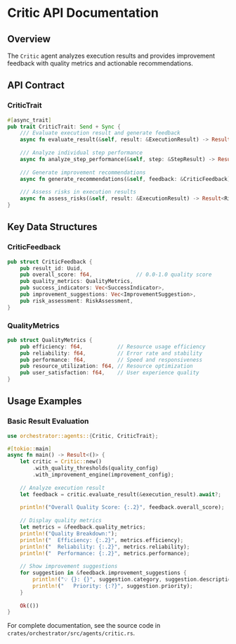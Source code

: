 # Critic API Documentation

## Overview

The `Critic` agent analyzes execution results and provides improvement feedback with quality metrics and actionable recommendations.

## API Contract

### CriticTrait

```rust
#[async_trait]
pub trait CriticTrait: Send + Sync {
    /// Evaluate execution result and generate feedback
    async fn evaluate_result(&self, result: &ExecutionResult) -> Result<CriticFeedback>;
    
    /// Analyze individual step performance
    async fn analyze_step_performance(&self, step: &StepResult) -> Result<StepAnalysis>;
    
    /// Generate improvement recommendations
    async fn generate_recommendations(&self, feedback: &CriticFeedback) -> Result<Vec<Recommendation>>;
    
    /// Assess risks in execution results
    async fn assess_risks(&self, result: &ExecutionResult) -> Result<RiskAssessment>;
}
```

## Key Data Structures

### CriticFeedback

```rust
pub struct CriticFeedback {
    pub result_id: Uuid,
    pub overall_score: f64,              // 0.0-1.0 quality score
    pub quality_metrics: QualityMetrics,
    pub success_indicators: Vec<SuccessIndicator>,
    pub improvement_suggestions: Vec<ImprovementSuggestion>,
    pub risk_assessment: RiskAssessment,
}
```

### QualityMetrics

```rust
pub struct QualityMetrics {
    pub efficiency: f64,           // Resource usage efficiency
    pub reliability: f64,          // Error rate and stability
    pub performance: f64,          // Speed and responsiveness
    pub resource_utilization: f64, // Resource optimization
    pub user_satisfaction: f64,    // User experience quality
}
```

## Usage Examples

### Basic Result Evaluation

```rust
use orchestrator::agents::{Critic, CriticTrait};

#[tokio::main]
async fn main() -> Result<()> {
    let critic = Critic::new()
        .with_quality_thresholds(quality_config)
        .with_improvement_engine(improvement_config);
    
    // Analyze execution result
    let feedback = critic.evaluate_result(&execution_result).await?;
    
    println!("Overall Quality Score: {:.2}", feedback.overall_score);
    
    // Display quality metrics
    let metrics = &feedback.quality_metrics;
    println!("Quality Breakdown:");
    println!("  Efficiency: {:.2}", metrics.efficiency);
    println!("  Reliability: {:.2}", metrics.reliability);
    println!("  Performance: {:.2}", metrics.performance);
    
    // Show improvement suggestions
    for suggestion in &feedback.improvement_suggestions {
        println!("💡 {}: {}", suggestion.category, suggestion.description);
        println!("   Priority: {:?}", suggestion.priority);
    }
    
    Ok(())
}
```

For complete documentation, see the source code in `crates/orchestrator/src/agents/critic.rs`.